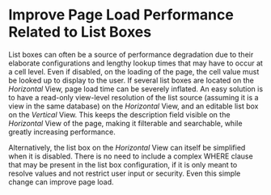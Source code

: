 # Improve Page Load Performance Related to List Boxes

List boxes can often be a source of performance degradation due to their
elaborate configurations and lengthy lookup times that may have to occur
at a cell level. Even if disabled, on the loading of the page, the cell
value must be looked up to display to the user. If several list boxes
are located on the *Horizontal* View, page load time can be severely
inflated. An easy solution is to have a read-only view-level resolution
of the list source (assuming it is a view in the same database) on the
*Horizontal* View, and an editable list box on the *Vertical* View. This
keeps the description field visible on the *Horizontal* View of the
page, making it filterable and searchable, while greatly increasing
performance.

Alternatively, the list box on the *Horizontal* View can itself be
simplified when it is disabled. There is no need to include a complex
WHERE clause that may be present in the list box configuration, if it is
only meant to resolve values and not restrict user input or security.
Even this simple change can improve page load.

